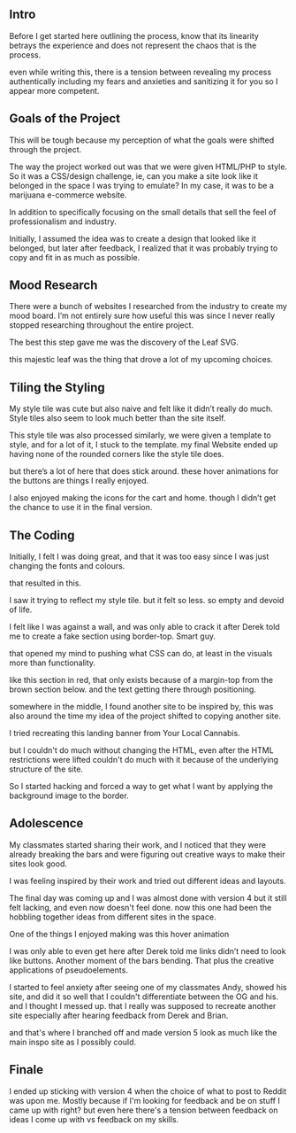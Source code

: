 
## Intro
Before I get started here outlining the process, know that its linearity betrays the experience and does not represent the chaos that is the process.

even while writing this, there is a tension between revealing my process authentically including my fears and anxieties and sanitizing it for you so I appear more competent.

## Goals of the Project
This will be tough because my perception of what the goals were shifted through the project.

The way the project worked out was that we were given HTML/PHP to style. So it was a CSS/design challenge, ie, can you make a site look like it belonged in the space I was trying to emulate? In my case, it was to be a marijuana e-commerce website.

In addition to specifically focusing on the small details that sell the feel of professionalism and industry.

Initially, I assumed the idea was to create a design that looked like it belonged, but later after feedback, I realized that it was probably trying to copy and fit in as much as possible.

## Mood Research

There were a bunch of websites I researched from the industry to create my mood board. I’m not entirely sure how useful this was since I never really stopped researching throughout the entire project.

The best this step gave me was the discovery of the Leaf SVG.


this majestic leaf was the thing that drove a lot of my upcoming choices.

## Tiling the Styling

My style tile was cute but also naive and felt like it didn’t really do much. Style tiles also seem to look much better than the site itself.

This style tile was also processed similarly, we were given a template to style, and for a lot of it, I stuck to the template. my final Website ended up having none of the rounded corners like the style tile does.

but there’s a lot of here that does stick around. these hover animations for the buttons are things I really enjoyed.


I also enjoyed making the icons for the cart and home. though I didn’t get the chance to use it in the final version.


## The Coding
Initially, I felt I was doing great, and that it was too easy since I was just changing the fonts and colours.

that resulted in this.


I saw it trying to reflect my style tile. but it felt so less. so empty and devoid of life.

I felt like I was against a wall, and was only able to crack it after Derek told me to create a fake section using border-top. Smart guy.


that opened my mind to pushing what CSS can do, at least in the visuals more than functionality.

like this section in red, that only exists because of a margin-top from the brown section below. and the text getting there through positioning.


somewhere in the middle, I found another site to be inspired by, this was also around the time my idea of the project shifted to copying another site.

I tried recreating this landing banner from Your Local Cannabis.


but I couldn't do much without changing the HTML, even after the HTML restrictions were lifted couldn't do much with it because of the underlying structure of the site.

So I started hacking and forced a way to get what I want by applying the background image to the border.

## Adolescence
My classmates started sharing their work, and I noticed that they were already breaking the bars and were figuring out creative ways to make their sites look good.

I was feeling inspired by their work and tried out different ideas and layouts.


The final day was coming up and I was almost done with version 4 but it still felt lacking, and even now doesn't feel done. now this one had been the hobbling together ideas from different sites in the space.

One of the things I enjoyed making was this hover animation


I was only able to even get here after Derek told me links didn’t need to look like buttons. Another moment of the bars bending. That plus the creative applications of pseudoelements.

I started to feel anxiety after seeing one of my classmates Andy, showed his site, and did it so well that I couldn't differentiate between the OG and his. and I thought I messed up. that I really was supposed to recreate another site especially after hearing feedback from Derek and Brian.

and that's where I branched off and made version 5 look as much like the main inspo site as I possibly could.

## Finale
I ended up sticking with version 4 when the choice of what to post to Reddit was upon me. Mostly because if I'm looking for feedback and be on stuff I came up with right? but even here there's a tension between feedback on ideas I come up with vs feedback on my skills.

